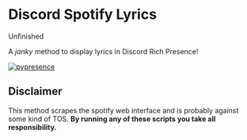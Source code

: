# Discord Spotify Lyrics

Unfinished

A _janky_ method to display lyrics in Discord Rich Presence!

[![pypresence](https://img.shields.io/badge/using-pypresence-00bb88.svg?style=for-the-badge&logo=discord&logoWidth=20)](https://github.com/qwertyquerty/pypresence)

## Disclaimer

This method scrapes the spotify web interface and is probably against some kind of TOS.
**By running any of these scripts you take all responsibility.**
